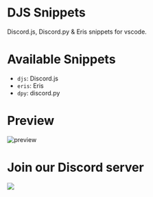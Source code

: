# DJS Snippets
Discord.js, Discord.py & Eris snippets for vscode.

# Available Snippets
- `djs`: Discord.js
- `eris`: Eris
- `dpy`: discord.py

# Preview
![preview](https://media1.giphy.com/media/UWJN8fUBibtcUrV0fy/giphy.gif)

# Join our Discord server
[![](https://i.imgur.com/f6hNUfc.png)](https://discord.gg/2SUybzb)